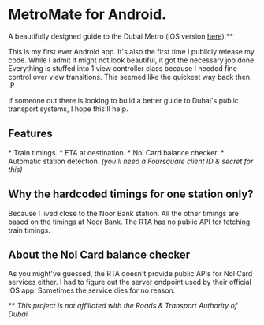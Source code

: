 MetroMate for Android.
=========

A beautifully designed guide to the Dubai Metro (iOS version <a href="https://github.com/MachOSX/metromate-ios">here</a>).**

This is my first ever Android app. It's also the first time I publicly release my code. While I admit it might not look beautiful, it got the necessary job done. Everything is stuffed into 1 view controller class because I needed fine control over view transitions. This seemed like the quickest way back then. :P

If someone out there is looking to build a better guide to Dubai's public transport systems, I hope this'll help.

<h2>Features</h2>
* Train timings.
* ETA at destination.
* Nol Card balance checker.
* Automatic station detection. <em>(you'll need a Foursquare client ID &amp; secret for this)</em>

<h2>Why the hardcoded timings for one station only?</h2>
Because I lived close to the Noor Bank station. All the other timings are based on the timings at Noor Bank. The RTA has no public API for fetching train timings.

<h2>About the Nol Card balance checker</h2>
As you might've guessed, the RTA doesn't provide public APIs for Nol Card services either. I had to figure out the server endpoint used by their official iOS app. Sometimes the service dies for no reason.

** <em>This project is not affiliated with the Roads &amp; Transport Authority of Dubai.</em>
